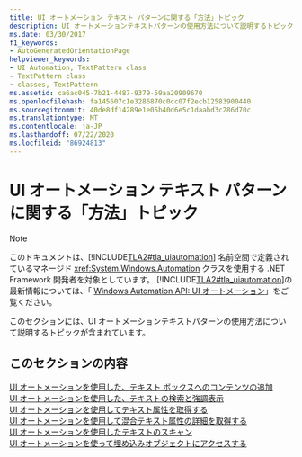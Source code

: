 ```yaml
---
title: UI オートメーション テキスト パターンに関する「方法」トピック
description: UI オートメーションテキストパターンの使用方法について説明するトピックへのリンクを参照してください。 これらのトピックには、テキストボックスへのコンテンツの追加、テキストのスキャンなどが含まれます。
ms.date: 03/30/2017
f1_keywords:
- AutoGeneratedOrientationPage
helpviewer_keywords:
- UI Automation, TextPattern class
- TextPattern class
- classes, TextPattern
ms.assetid: ca6ac045-7b21-4487-9379-59aa20909670
ms.openlocfilehash: fa145607c1e3286870c0cc07f2ecb12583900440
ms.sourcegitcommit: 40de8df14289e1e05b40d6e5c1daabd3c286d70c
ms.translationtype: MT
ms.contentlocale: ja-JP
ms.lasthandoff: 07/22/2020
ms.locfileid: "86924813"
---
```

# <a name="ui-automation-text-pattern-how-to-topics"></a>UI オートメーション テキスト パターンに関する「方法」トピック
> [!NOTE]
> このドキュメントは、[!INCLUDE[TLA2#tla_uiautomation](../../../includes/tla2sharptla-uiautomation-md.md)] 名前空間で定義されているマネージド <xref:System.Windows.Automation> クラスを使用する .NET Framework 開発者を対象としています。 [!INCLUDE[TLA2#tla_uiautomation](../../../includes/tla2sharptla-uiautomation-md.md)]の最新情報については、「 [Windows Automation API: UI オートメーション](/windows/win32/winauto/entry-uiauto-win32)」をご覧ください。  
  
 このセクションには、UI オートメーションテキストパターンの使用方法について説明するトピックが含まれています。  
  
## <a name="in-this-section"></a>このセクションの内容  
 [UI オートメーションを使用した、テキスト ボックスへのコンテンツの追加](add-content-to-a-text-box-using-ui-automation.md)  
 [UI オートメーションを使用した、テキストの検索と強調表示](find-and-highlight-text-using-ui-automation.md)  
 [UI オートメーションを使用してテキスト属性を取得する](obtain-text-attributes-using-ui-automation.md)  
 [UI オートメーションを使用して混合テキスト属性の詳細を取得する](obtain-mixed-text-attribute-details-using-ui-automation.md)  
 [UI オートメーションを使用したテキストのスキャン](traverse-text-using-ui-automation.md)  
 [UI オートメーションを使って埋め込みオブジェクトにアクセスする](access-embedded-objects-using-ui-automation.md)
